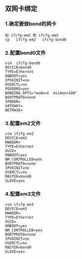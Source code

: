 ## 双网卡绑定
### 1.确定要做bond的网卡
```
如 ifcfg-em2 和 ifcfg-em3
cp   ifcfg-em2   ifcfg-bond0
```
### 2.配置bond0文件
```shell
vim  ifcfg-bond0
DEVICE=bond0
TYPE=Ethernet
ONBOOT=yes
IPV6INIT=no
USERCTL=no
PEERDNS=yes
BONDING_OPTS="mode=4  miimon=100"
BOOTPROTO=none
IPADDR=
GATEWAY=
NETMASK=
```
### 3.配置em2文件
```shell
vim ifcfg-em2
DEVICE=em2
HWADDR=
TYPE=Ethernet
UUID=
ONBOOT=yes
NM_CONTROLLED=yes
BOOTPROTO=none
IPV6INIT=no
USERCTL=no
MASTER=bond0
SLAVE=yes
```
### 4.配置em3文件
```shell
vim ifcfg-em3
DEVICE=em3
HWADDR=
TYPE=Ethernet
UUID=
ONBOOT=yes
NM_CONTROLLED=yes
BOOTPROTO=none
IPV6INIT=no
USERCTL=no
MASTER=bond0
SLAVE=yes
```
